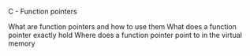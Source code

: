 C - Function pointers

What are function pointers and how to use them
What does a function pointer exactly hold
Where does a function pointer point to in the virtual memory

